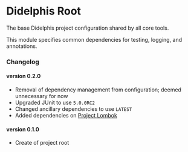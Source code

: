 # Didelphis Root
The base Didelphis project configuration shared by all core tools.

This module specifies common dependencies for testing, logging, and annotations.

### Changelog

#### version 0.2.0
 - Removal of dependency management from configuration; deemed unnecessary for now
 - Upgraded JUnit to use `5.0.0RC2`
 - Changed ancillary dependencies to use `LATEST`
 - Added dependencies on [Project Lombok](https://projectlombok.org/)
#### version 0.1.0
 - Create of project root
